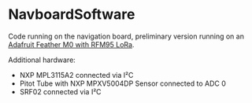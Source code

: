 # NavboardSoftware
Code running on the navigation board, preliminary version running on an [Adafruit Feather M0 with RFM95 LoRa](https://www.adafruit.com/product/3178).

Additional hardware:
 * NXP MPL3115A2 connected via I²C
 * Pitot Tube with NXP MPXV5004DP Sensor connected to ADC 0
 * SRF02 connected via I²C
